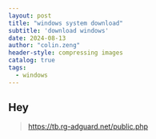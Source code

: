 ```yaml
---
layout: post
title: "windows system download"
subtitle: 'download windows'
date: 2024-08-13
author: "colin.zeng"
header-style: compressing images
catalog: true
tags:
  - windows
---
```

## Hey
>https://tb.rg-adguard.net/public.php
